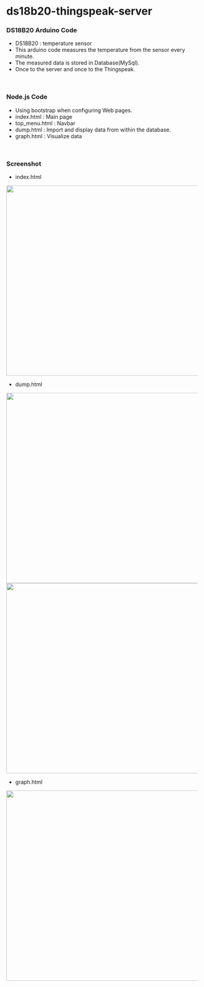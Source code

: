# ds18b20-thingspeak-server

### DS18B20 Arduino Code
- DS18B20 : temperature sensor
- This arduino code measures the temperature from the sensor every minute.
- The measured data is stored in Database(MySql).
- Once to the server and once to the Thingspeak.
</br>

### Node.js Code
- Using bootstrap when configuring Web pages.
- index.html    : Main page       
- top_menu.html : Navbar
- dump.html     : Import and display data from within the database.
- graph.html    : Visualize data
</br>

### Screenshot
- index.html
<img src="https://user-images.githubusercontent.com/37935285/55290500-f2b90d80-540e-11e9-83a1-968a7e47f6e4.PNG" width="700" height="500">

- dump.html
<img src="https://user-images.githubusercontent.com/37935285/55290497-f2207700-540e-11e9-9fb1-d15ddd02b9ab.PNG" width="700" height="500">
<img src="https://user-images.githubusercontent.com/37935285/55290498-f2b90d80-540e-11e9-8819-e1d2721de4f9.PNG" width="700" height="500">

- graph.html
<img src="https://user-images.githubusercontent.com/37935285/55290499-f2b90d80-540e-11e9-859a-9656e76c697b.PNG" width="700" height="500">
